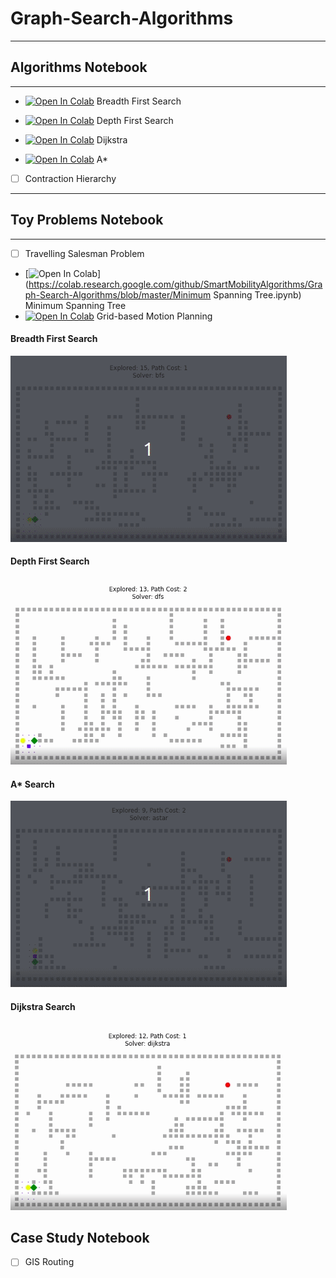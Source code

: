 # Graph-Search-Algorithms

---

## Algorithms Notebook

---

- [![Open In Colab](https://colab.research.google.com/assets/colab-badge.svg)](https://colab.research.google.com/github/SmartMobilityAlgorithms/Graph-Search-Algorithms/blob/master/breadth_first_search.ipynb)
 Breadth First Search


- [![Open In Colab](https://colab.research.google.com/assets/colab-badge.svg)](https://colab.research.google.com/github/SmartMobilityAlgorithms/Graph-Search-Algorithms/blob/master/depth_first_search.ipynb) 
Depth First Search


- [![Open In Colab](https://colab.research.google.com/assets/colab-badge.svg)](https://colab.research.google.com/github/SmartMobilityAlgorithms/Graph-Search-Algorithms/blob/master/dijkstra_search.ipynb) Dijkstra


- [![Open In Colab](https://colab.research.google.com/assets/colab-badge.svg)](https://colab.research.google.com/github/SmartMobilityAlgorithms/Graph-Search-Algorithms/blob/master/a*_search.ipynb) A*

- [ ] Contraction Hierarchy

---

## Toy Problems Notebook

---

- [ ] Travelling Salesman Problem
- [![Open In Colab](https://colab.research.google.com/assets/colab-badge.svg)](https://colab.research.google.com/github/SmartMobilityAlgorithms/Graph-Search-Algorithms/blob/master/Minimum Spanning Tree.ipynb) Minimum Spanning Tree
- [![Open In Colab](https://colab.research.google.com/assets/colab-badge.svg)](https://colab.research.google.com/github/SmartMobilityAlgorithms/Graph-Search-Algorithms/blob/master/grid_search.ipynb) Grid-based Motion Planning </br>

#### Breadth First Search


![](./animations/bfs_grid.gif?style=centerme)

#### Depth First Search

![](./animations/dfs_grid.gif?style=center)


#### A* Search

![](./animations/astar_grid.gif?style=centerme)


#### Dijkstra Search

![](./animations/dijkstra_grid.gif?style=centerme)



## Case Study Notebook

- [ ] GIS Routing
